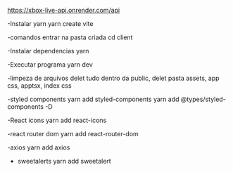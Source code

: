 https://xbox-live-api.onrender.com/api

-Instalar yarn
yarn create vite

-comandos entrar na pasta criada
cd client

-Instalar dependencias
yarn

-Executar programa
yarn dev

-limpeza de arquivos
delet tudo dentro da public, delet pasta assets, app css, apptsx, index css

-styled components
yarn add styled-components
yarn add @types/styled-components -D

-React icons
yarn add react-icons

-react router dom
yarn add react-router-dom

-axios
yarn add axios

- sweetalerts
  yarn add sweetalert
